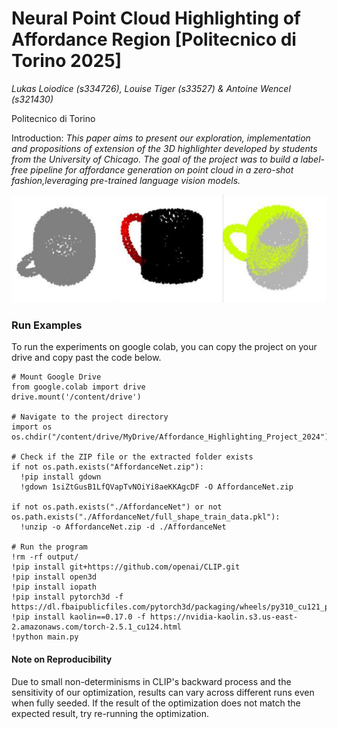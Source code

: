 # Neural Point Cloud Highlighting of Affordance Region [Politecnico di Torino 2025]

*Lukas Loiodice (s334726), Louise Tiger (s33527) & Antoine Wencel (s321430)*

Politecnico di Torino

Introduction: *This paper aims to present our exploration, implementation and propositions of extension of the 3D highlighter developed by students from the University of Chicago. The goal of the project was to build a label-free pipeline for affordance generation on point cloud in a zero-shot fashion,leveraging pre-trained language vision models.*


![3mugs](./media/picture_intro.png)

### Run Examples

To run the experiments on google colab, you can copy the project on your drive and copy past the code below.
```
# Mount Google Drive
from google.colab import drive
drive.mount('/content/drive')

# Navigate to the project directory
import os
os.chdir("/content/drive/MyDrive/Affordance_Highlighting_Project_2024")

# Check if the ZIP file or the extracted folder exists
if not os.path.exists("AffordanceNet.zip"):
  !pip install gdown
  !gdown 1siZtGusB1LfQVapTvNOiYi8aeKKAgcDF -O AffordanceNet.zip

if not os.path.exists("./AffordanceNet") or not os.path.exists("./AffordanceNet/full_shape_train_data.pkl"):
  !unzip -o AffordanceNet.zip -d ./AffordanceNet

# Run the program
!rm -rf output/
!pip install git+https://github.com/openai/CLIP.git
!pip install open3d
!pip install iopath
!pip install pytorch3d -f https://dl.fbaipublicfiles.com/pytorch3d/packaging/wheels/py310_cu121_pyt251/download.html
!pip install kaolin==0.17.0 -f https://nvidia-kaolin.s3.us-east-2.amazonaws.com/torch-2.5.1_cu124.html
!python main.py
```

#### Note on Reproducibility
Due to small non-determinisms in CLIP's backward process and the sensitivity of our optimization, results can vary across different runs even when fully seeded. If the result of the optimization does not match the expected result, try re-running the optimization.